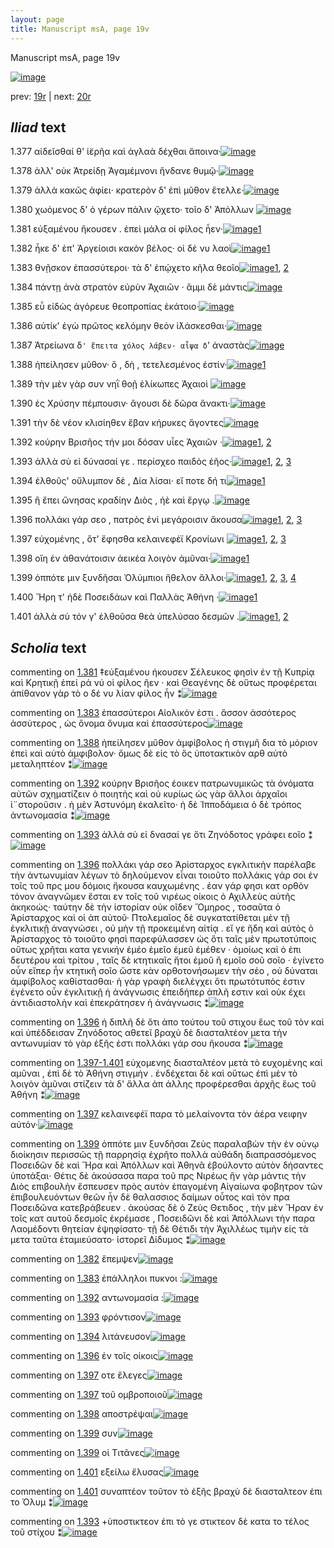 ```yaml
---
layout: page
title: Manuscript msA, page 19v
---
```


Manuscript msA, page 19v

[![image](http://www.homermultitext.org/iipsrv?OBJ=IIP,1.0&FIF=/project/homer/pyramidal/deepzoom/hmt/vaimg/2017a/VA019VN_0521.tif&WID=100&CVT=JPEG)](http://www.homermultitext.org/ict2/?urn=urn:cite2:hmt:vaimg.2017a:VA019VN_0521)

prev:  [19r](../19r) | next:  [20r](../20r)

## *Iliad* text

1.377 <a id="1.377"/> αἰδεῖσθαί θ' ἱ̈ερῆα καὶ ἀγλαὰ δέχθαι ἄποινα·[![image](http://www.homermultitext.org/iipsrv?OBJ=IIP,1.0&FIF=/project/homer/pyramidal/deepzoom/hmt/vaimg/2017a/VA019VN_0521.tif&RGN=0.531,0.2089,0.354,0.0316&WID=1000&CVT=JPEG)](http://www.homermultitext.org/ict2/?urn=urn:cite2:hmt:vaimg.2017a:VA019VN_0521@0.531,0.2089,0.354,0.0316)

1.378 <a id="1.378"/> ἀλλ' οὐκ Ἀτρείδῃ 						Ἀγαμέμνονι ἥνδανε θυμῷ·[![image](http://www.homermultitext.org/iipsrv?OBJ=IIP,1.0&FIF=/project/homer/pyramidal/deepzoom/hmt/vaimg/2017a/VA019VN_0521.tif&RGN=0.528,0.2284,0.354,0.0316&WID=1000&CVT=JPEG)](http://www.homermultitext.org/ict2/?urn=urn:cite2:hmt:vaimg.2017a:VA019VN_0521@0.528,0.2284,0.354,0.0316)

1.379 <a id="1.379"/> ἀλλὰ κακῶς ἀφίει· κρατερὸν δ' ἐπὶ μῦθον ἔτελλε·[![image](http://www.homermultitext.org/iipsrv?OBJ=IIP,1.0&FIF=/project/homer/pyramidal/deepzoom/hmt/vaimg/2017a/VA019VN_0521.tif&RGN=0.528,0.2457,0.375,0.0316&WID=1000&CVT=JPEG)](http://www.homermultitext.org/ict2/?urn=urn:cite2:hmt:vaimg.2017a:VA019VN_0521@0.528,0.2457,0.375,0.0316)

1.380 <a id="1.380"/> χωόμενος δ' ὁ γέρων πάλιν ᾤχετο· τοῖο δ' Ἀπόλλων 				[![image](http://www.homermultitext.org/iipsrv?OBJ=IIP,1.0&FIF=/project/homer/pyramidal/deepzoom/hmt/vaimg/2017a/VA019VN_0521.tif&RGN=0.526,0.2675,0.367,0.0316&WID=1000&CVT=JPEG)](http://www.homermultitext.org/ict2/?urn=urn:cite2:hmt:vaimg.2017a:VA019VN_0521@0.526,0.2675,0.367,0.0316)

1.381 <a id="1.381"/> εὐξαμένου ἤκουσεν . ἐπεὶ μάλα οἱ φίλος ἦεν·[![image](http://www.homermultitext.org/iipsrv?OBJ=IIP,1.0&FIF=/project/homer/pyramidal/deepzoom/hmt/vaimg/2017a/VA019VN_0521.tif&RGN=0.529,0.287,0.362,0.0316&WID=1000&CVT=JPEG)](http://www.homermultitext.org/ict2/?urn=urn:cite2:hmt:vaimg.2017a:VA019VN_0521@0.529,0.287,0.362,0.0316)[1](#msA_1.1031)

1.382 <a id="1.382"/> ἧκε δ' ἐπ' Ἀργείοισι κακὸν βέλος· οἱ δέ νυ λαοὶ[![image](http://www.homermultitext.org/iipsrv?OBJ=IIP,1.0&FIF=/project/homer/pyramidal/deepzoom/hmt/vaimg/2017a/VA019VN_0521.tif&RGN=0.529,0.3035,0.352,0.0316&WID=1000&CVT=JPEG)](http://www.homermultitext.org/ict2/?urn=urn:cite2:hmt:vaimg.2017a:VA019VN_0521@0.529,0.3035,0.352,0.0316)[1](#msAil_1.1043)

1.383 <a id="1.383"/> θνῇσκον ἐπασσύτεροι· τὰ δ' ἐπῴχετο κῆλα θεοῖο[![image](http://www.homermultitext.org/iipsrv?OBJ=IIP,1.0&FIF=/project/homer/pyramidal/deepzoom/hmt/vaimg/2017a/VA019VN_0521.tif&RGN=0.53,0.3246,0.366,0.0293&WID=1000&CVT=JPEG)](http://www.homermultitext.org/ict2/?urn=urn:cite2:hmt:vaimg.2017a:VA019VN_0521@0.53,0.3246,0.366,0.0293)[1](#msA_1.1032), [2](#msAil_1.1044)

1.384 <a id="1.384"/> πάντῃ ἀνὰ στρατὸν εὐρὺν Ἀχαιῶν · ἄμμι δὲ μάντις[![image](http://www.homermultitext.org/iipsrv?OBJ=IIP,1.0&FIF=/project/homer/pyramidal/deepzoom/hmt/vaimg/2017a/VA019VN_0521.tif&RGN=0.531,0.3441,0.373,0.0293&WID=1000&CVT=JPEG)](http://www.homermultitext.org/ict2/?urn=urn:cite2:hmt:vaimg.2017a:VA019VN_0521@0.531,0.3441,0.373,0.0293)

1.385 <a id="1.385"/> εὖ εἰδὼς ἀγόρευε θεοπροπίας ἑκάτοιο·[![image](http://www.homermultitext.org/iipsrv?OBJ=IIP,1.0&FIF=/project/homer/pyramidal/deepzoom/hmt/vaimg/2017a/VA019VN_0521.tif&RGN=0.527,0.3621,0.315,0.0293&WID=1000&CVT=JPEG)](http://www.homermultitext.org/ict2/?urn=urn:cite2:hmt:vaimg.2017a:VA019VN_0521@0.527,0.3621,0.315,0.0293)

1.386 <a id="1.386"/> αὐτίκ' ἐγὼ πρῶτος κελόμην θεὸν ἱ̈λάσκεσθαι·[![image](http://www.homermultitext.org/iipsrv?OBJ=IIP,1.0&FIF=/project/homer/pyramidal/deepzoom/hmt/vaimg/2017a/VA019VN_0521.tif&RGN=0.533,0.3817,0.36,0.0293&WID=1000&CVT=JPEG)](http://www.homermultitext.org/ict2/?urn=urn:cite2:hmt:vaimg.2017a:VA019VN_0521@0.533,0.3817,0.36,0.0293)

1.387 <a id="1.387"/> Ἀτρείωνα 					 δ`' ἔπειτα χόλος λάβεν· αἶψα δ`' ἀναστὰς[![image](http://www.homermultitext.org/iipsrv?OBJ=IIP,1.0&FIF=/project/homer/pyramidal/deepzoom/hmt/vaimg/2017a/VA019VN_0521.tif&RGN=0.532,0.4012,0.379,0.0293&WID=1000&CVT=JPEG)](http://www.homermultitext.org/ict2/?urn=urn:cite2:hmt:vaimg.2017a:VA019VN_0521@0.532,0.4012,0.379,0.0293)

1.388 <a id="1.388"/> ἠπείλησεν μῦθον· ὃ , δὴ , τετελεσμένος ἐστίν·[![image](http://www.homermultitext.org/iipsrv?OBJ=IIP,1.0&FIF=/project/homer/pyramidal/deepzoom/hmt/vaimg/2017a/VA019VN_0521.tif&RGN=0.531,0.4207,0.333,0.0293&WID=1000&CVT=JPEG)](http://www.homermultitext.org/ict2/?urn=urn:cite2:hmt:vaimg.2017a:VA019VN_0521@0.531,0.4207,0.333,0.0293)[1](#msA_1.1033)

1.389 <a id="1.389"/> τὴν μὲν γὰρ συν νηῒ θοῇ ἑλίκωπες Ἀχαιοὶ 				[![image](http://www.homermultitext.org/iipsrv?OBJ=IIP,1.0&FIF=/project/homer/pyramidal/deepzoom/hmt/vaimg/2017a/VA019VN_0521.tif&RGN=0.529,0.4395,0.35,0.0293&WID=1000&CVT=JPEG)](http://www.homermultitext.org/ict2/?urn=urn:cite2:hmt:vaimg.2017a:VA019VN_0521@0.529,0.4395,0.35,0.0293)

1.390 <a id="1.390"/> ἐς Χρύσην πέμπουσιν· 					ἄγουσι δὲ δῶρα ἄνακτι·[![image](http://www.homermultitext.org/iipsrv?OBJ=IIP,1.0&FIF=/project/homer/pyramidal/deepzoom/hmt/vaimg/2017a/VA019VN_0521.tif&RGN=0.535,0.4583,0.35,0.0293&WID=1000&CVT=JPEG)](http://www.homermultitext.org/ict2/?urn=urn:cite2:hmt:vaimg.2017a:VA019VN_0521@0.535,0.4583,0.35,0.0293)

1.391 <a id="1.391"/> τὴν δὲ νέον κλισίηθεν ἔβαν κήρυκες ἄγοντες[![image](http://www.homermultitext.org/iipsrv?OBJ=IIP,1.0&FIF=/project/homer/pyramidal/deepzoom/hmt/vaimg/2017a/VA019VN_0521.tif&RGN=0.528,0.4763,0.35,0.0293&WID=1000&CVT=JPEG)](http://www.homermultitext.org/ict2/?urn=urn:cite2:hmt:vaimg.2017a:VA019VN_0521@0.528,0.4763,0.35,0.0293)

1.392 <a id="1.392"/> κούρην Βρισῆος τήν μοι 					δόσαν υἷες Ἀχαιῶν ·[![image](http://www.homermultitext.org/iipsrv?OBJ=IIP,1.0&FIF=/project/homer/pyramidal/deepzoom/hmt/vaimg/2017a/VA019VN_0521.tif&RGN=0.53,0.4951,0.35,0.0293&WID=1000&CVT=JPEG)](http://www.homermultitext.org/ict2/?urn=urn:cite2:hmt:vaimg.2017a:VA019VN_0521@0.53,0.4951,0.35,0.0293)[1](#msA_1.1034), [2](#msAil_1.1045)

1.393 <a id="1.393"/> ἀλλὰ σὺ εἰ δύνασαί γε . περίσχεο παιδὸς ἑῆος·[![image](http://www.homermultitext.org/iipsrv?OBJ=IIP,1.0&FIF=/project/homer/pyramidal/deepzoom/hmt/vaimg/2017a/VA019VN_0521.tif&RGN=0.529,0.5131,0.35,0.0293&WID=1000&CVT=JPEG)](http://www.homermultitext.org/ict2/?urn=urn:cite2:hmt:vaimg.2017a:VA019VN_0521@0.529,0.5131,0.35,0.0293)[1](#msAim_1.1042), [2](#msAil_1.1046), [3](#msA_1.1035)

1.394 <a id="1.394"/> ἐλθοῦς' οὔλυμπον δὲ , Δία 					λίσαι· εἴ ποτε δή τι[![image](http://www.homermultitext.org/iipsrv?OBJ=IIP,1.0&FIF=/project/homer/pyramidal/deepzoom/hmt/vaimg/2017a/VA019VN_0521.tif&RGN=0.529,0.5334,0.35,0.0293&WID=1000&CVT=JPEG)](http://www.homermultitext.org/ict2/?urn=urn:cite2:hmt:vaimg.2017a:VA019VN_0521@0.529,0.5334,0.35,0.0293)[1](#msAil_1.1047)

1.395 <a id="1.395"/> ἢ ἔπει ὤνησας κραδίην Διὸς , ἠὲ καὶ ἔργῳ .[![image](http://www.homermultitext.org/iipsrv?OBJ=IIP,1.0&FIF=/project/homer/pyramidal/deepzoom/hmt/vaimg/2017a/VA019VN_0521.tif&RGN=0.53,0.55,0.339,0.0293&WID=1000&CVT=JPEG)](http://www.homermultitext.org/ict2/?urn=urn:cite2:hmt:vaimg.2017a:VA019VN_0521@0.53,0.55,0.339,0.0293)

1.396 <a id="1.396"/> πολλάκι γάρ σεο , πατρὸς ἐνὶ μεγάροισιν ἄκουσα[![image](http://www.homermultitext.org/iipsrv?OBJ=IIP,1.0&FIF=/project/homer/pyramidal/deepzoom/hmt/vaimg/2017a/VA019VN_0521.tif&RGN=0.528,0.5695,0.369,0.0293&WID=1000&CVT=JPEG)](http://www.homermultitext.org/ict2/?urn=urn:cite2:hmt:vaimg.2017a:VA019VN_0521@0.528,0.5695,0.369,0.0293)[1](#msAil_1.1048), [2](#msA_1.1037), [3](#msA_1.1036)

1.397 <a id="1.397"/> εὐχομένης , ὅτ' ἔφησθα κελαινεφέϊ Κρονίωνι 				[![image](http://www.homermultitext.org/iipsrv?OBJ=IIP,1.0&FIF=/project/homer/pyramidal/deepzoom/hmt/vaimg/2017a/VA019VN_0521.tif&RGN=0.529,0.589,0.369,0.0293&WID=1000&CVT=JPEG)](http://www.homermultitext.org/ict2/?urn=urn:cite2:hmt:vaimg.2017a:VA019VN_0521@0.529,0.589,0.369,0.0293)[1](#msAil_1.1050), [2](#msAil_1.1049), [3](#msA_1.1039)

1.398 <a id="1.398"/> οἴη ἐν ἀθανάτοισιν ἀεικέα λοιγὸν ἀμῦναι·[![image](http://www.homermultitext.org/iipsrv?OBJ=IIP,1.0&FIF=/project/homer/pyramidal/deepzoom/hmt/vaimg/2017a/VA019VN_0521.tif&RGN=0.53,0.6071,0.344,0.0293&WID=1000&CVT=JPEG)](http://www.homermultitext.org/ict2/?urn=urn:cite2:hmt:vaimg.2017a:VA019VN_0521@0.53,0.6071,0.344,0.0293)[1](#msAil_1.1051)

1.399 <a id="1.399"/> ὁππότε μιν ξυνδῆσαι Ὀλύμπιοι ἤθελον ἄλλοι·[![image](http://www.homermultitext.org/iipsrv?OBJ=IIP,1.0&FIF=/project/homer/pyramidal/deepzoom/hmt/vaimg/2017a/VA019VN_0521.tif&RGN=0.533,0.6273,0.35,0.0293&WID=1000&CVT=JPEG)](http://www.homermultitext.org/ict2/?urn=urn:cite2:hmt:vaimg.2017a:VA019VN_0521@0.533,0.6273,0.35,0.0293)[1](#msAil_1.1052), [2](#msAil_1.1053), [3](#msAil_1.1054), [4](#msA_1.1041)

1.400 <a id="1.400"/> Ἥρη τ' ἠδὲ Ποσειδάων καὶ Παλλὰς Ἀθήνη ·[![image](http://www.homermultitext.org/iipsrv?OBJ=IIP,1.0&FIF=/project/homer/pyramidal/deepzoom/hmt/vaimg/2017a/VA019VN_0521.tif&RGN=0.533,0.6431,0.337,0.0293&WID=1000&CVT=JPEG)](http://www.homermultitext.org/ict2/?urn=urn:cite2:hmt:vaimg.2017a:VA019VN_0521@0.533,0.6431,0.337,0.0293)[1](#msA_1.1040)

1.401 <a id="1.401"/> ἀλλὰ σὺ τόν γ' ἐλθοῦσα θεὰ ὑπελύσαο δεσμῶν .[![image](http://www.homermultitext.org/iipsrv?OBJ=IIP,1.0&FIF=/project/homer/pyramidal/deepzoom/hmt/vaimg/2017a/VA019VN_0521.tif&RGN=0.531,0.6634,0.355,0.0293&WID=1000&CVT=JPEG)](http://www.homermultitext.org/ict2/?urn=urn:cite2:hmt:vaimg.2017a:VA019VN_0521@0.531,0.6634,0.355,0.0293)[1](#msAil_1.1055), [2](#msAil_1.1056)

## *Scholia* text

commenting on [1.381](#1.381)  <a id="msA_1.1031"/> ‡εὐξαμένου ήκουσεν Σέλευκος φησὶν ἐν τῇ Κυπρίᾳ καὶ Κρητικῇ ἐπεί ρά νύ οἱ φίλος ῆεν · καὶ Θεαγένης δὲ οὕτως προφέρεται ἀπίθανον γὰρ τὸ ο δέ νυ λίαν φίλος ἦν ⁑[![image](http://www.homermultitext.org/iipsrv?OBJ=IIP,1.0&FIF=/project/homer/pyramidal/deepzoom/hmt/vaimg/2017a/VA019VN_0521.tif&RGN=0.25165807,0.10539419,0.60022108,0.02766252&WID=1000&CVT=JPEG)](http://www.homermultitext.org/ict2/?urn=urn:cite2:hmt:vaimg.2017a:VA019VN_0521@0.25165807,0.10539419,0.60022108,0.02766252)

commenting on [1.383](#1.383)  <a id="msA_1.1032"/> ἐπασσύτεροι Αἰολικόν ἐστι . ἄσσον ἀσσότερος ἀσσύτερος , ὡς ὄνομα ὄνυμα καὶ ἐπασσύτερος[![image](http://www.homermultitext.org/iipsrv?OBJ=IIP,1.0&FIF=/project/homer/pyramidal/deepzoom/hmt/vaimg/2017a/VA019VN_0521.tif&RGN=0.46094326,0.11784232,0.39093589,0.01798064&WID=1000&CVT=JPEG)](http://www.homermultitext.org/ict2/?urn=urn:cite2:hmt:vaimg.2017a:VA019VN_0521@0.46094326,0.11784232,0.39093589,0.01798064)

commenting on [1.388](#1.388)  <a id="msA_1.1033"/> ἠπείλησεν μῦθον ἀμφίβολος ἡ στιγμῆ δια τὸ μόριον ἐπεὶ καὶ αὐτὸ ἀμφιβολον· ὅμως δὲ εἰς τὸ ὅς ὑποτακτικὸν αρθ αὐτὸ μεταληπτέον ⁑[![image](http://www.homermultitext.org/iipsrv?OBJ=IIP,1.0&FIF=/project/homer/pyramidal/deepzoom/hmt/vaimg/2017a/VA019VN_0521.tif&RGN=0.25313191,0.12641770,0.58732498,0.01715076&WID=1000&CVT=JPEG)](http://www.homermultitext.org/ict2/?urn=urn:cite2:hmt:vaimg.2017a:VA019VN_0521@0.25313191,0.12641770,0.58732498,0.01715076)

commenting on [1.392](#1.392)  <a id="msA_1.1034"/> κούρην Βρισῆος ἐοικεν πατρωνυμικῶς τὰ ὀνόματα αὐτῶν σχηματίζειν ὁ ποιητὴς καὶ οὐ κυρίως ὡς γὰρ ἄλλοι ἀρχαῖοι ἱ¨στοροῦσιν . ἡ μὲν Ἀστυνόμη ἐκαλεῖτο· ἡ δὲ Ἱπποδάμεια ὁ δὲ τρόπος ἀντωνομασία ⁑[![image](http://www.homermultitext.org/iipsrv?OBJ=IIP,1.0&FIF=/project/homer/pyramidal/deepzoom/hmt/vaimg/2017a/VA019VN_0521.tif&RGN=0.25386883,0.13831259,0.59469418,0.02627939&WID=1000&CVT=JPEG)](http://www.homermultitext.org/ict2/?urn=urn:cite2:hmt:vaimg.2017a:VA019VN_0521@0.25386883,0.13831259,0.59469418,0.02627939)

commenting on [1.393](#1.393)  <a id="msA_1.1035"/> ἀλλὰ σὺ εἰ δνασαί γε ὅτι Ζηνόδοτος γράφει εοῖο ⁑[![image](http://www.homermultitext.org/iipsrv?OBJ=IIP,1.0&FIF=/project/homer/pyramidal/deepzoom/hmt/vaimg/2017a/VA019VN_0521.tif&RGN=0.26271186,0.51424620,0.20117907,0.01410788&WID=1000&CVT=JPEG)](http://www.homermultitext.org/ict2/?urn=urn:cite2:hmt:vaimg.2017a:VA019VN_0521@0.26271186,0.51424620,0.20117907,0.01410788)

commenting on [1.396](#1.396)  <a id="msA_1.1036"/> πολλάκι γάρ σεο Ἀρίσταρχος εγκλιτικὴν παρέλαβε τὴν ἀντωνυμίαν λέγων τὸ δηλούμενον εἶναι τοιοῦτο πολλάκις γάρ σοι ἐν τοῖς τοῦ πρς μου δόμοις ἤκουσα καυχωμένης . ἐαν γάρ φησι κατ ορθὸν τόνον ἀναγνῶμεν ἔσται εν τοῖς τοῦ νιρέως οίκοις ὁ Αχιλλεὺς αὐτῆς ἀκηκοώς· ταύτην δὲ τὴν ἱστορίαν οὐκ οῖδεν Ὅμηρος , τοσαῦτα ὁ Ἀρίσταρχος καὶ οἱ ἀπ αὐτοῦ· Πτολεμαῖος δὲ συγκατατίθεται μὲν τῇ ἐγκλιτικῇ ἀναγνώσει , οὐ μὴν τῇ προκειμένη αἰτίᾳ . εἴ γε ἤδη καὶ αὐτὸς ὁ Ἀρίσταρχος τὸ τοιοῦτο φησὶ παρεφύλασσεν ὡς ὅτι ταῖς μὲν πρωτοτύποις οὔτως χρῆται κατα γενικήν ἐμέο ἐμεῖο ἐμεῦ ἐμέθεν · ὁμοίως καὶ ὁ ἐπι δευτέρου καὶ τρίτου , ταῖς δὲ κτητικαῖς ἤτοι ἐμοῦ ἢ εμοῖο σοῦ σοῖο · ἐγίνετο οὖν εἴπερ ἦν κτητικῆ σοῖο ὥστε κὰν ορθοτονήσωμεν τὴν σέο , οὐ δύναται ἀμφίβολος καθίστασθαι· ἡ γὰρ γραφὴ διελέγχει ὅτι πρωτότυπός ἐστιν ἐγένετο οὖν ἐγκλιτικῇ ἡ ἀνάγνωσις ἐπειδήπερ ἁπλῆ εστιν καὶ οὐκ έχει ἀντιδιαστολὴν καὶ ἐπεκράτησεν ἡ ἀνάγνωσις ⁑[![image](http://www.homermultitext.org/iipsrv?OBJ=IIP,1.0&FIF=/project/homer/pyramidal/deepzoom/hmt/vaimg/2017a/VA019VN_0521.tif&RGN=0.24649963,0.53775934,0.62527634,0.19695712&WID=1000&CVT=JPEG)](http://www.homermultitext.org/ict2/?urn=urn:cite2:hmt:vaimg.2017a:VA019VN_0521@0.24649963,0.53775934,0.62527634,0.19695712)

commenting on [1.396](#1.396)  <a id="msA_1.1037.comment"/> ἡ διπλῆ δὲ ὅτι ἀπο τούτου τοῦ στιχου ἕως τοῦ τὸν καὶ καὶ ὑπέδδεισαν Ζηνόδοτος αθετεῖ βραχὺ δὲ διασταλτέον μετα τὴν αντωνυμίαν τὸ γὰρ ἑξῆς ἐστι πολλάκι γάρ σου ἤκουσα ⁑[![image](http://www.homermultitext.org/iipsrv?OBJ=IIP,1.0&FIF=/project/homer/pyramidal/deepzoom/hmt/vaimg/2017a/VA019VN_0521.tif&RGN=0.25644805,0.72448133,0.61495947,0.03347165&WID=1000&CVT=JPEG)](http://www.homermultitext.org/ict2/?urn=urn:cite2:hmt:vaimg.2017a:VA019VN_0521@0.25644805,0.72448133,0.61495947,0.03347165)

commenting on [1.397-1.401](#1.397-1.401)  <a id="msA_1.1038"/> εὐχομενης διασταλτέον μετὰ τὸ ευχομένης καὶ αμῦναι , ἐπὶ δὲ τὸ Ἀθήνη στιγμήν . ἐνδέχεται δὲ καὶ οὕτως ἐπὶ μὲν τὸ λοιγὸν ἀμῦναι στίζειν τὰ δ' ἄλλα ἀπ άλλης προφέρεσθαι ἀρχῆς ἕως τοῦ Ἀθήνη ⁑[![image](http://www.homermultitext.org/iipsrv?OBJ=IIP,1.0&FIF=/project/homer/pyramidal/deepzoom/hmt/vaimg/2017a/VA019VN_0521.tif&RGN=0.26860722,0.73333333,0.60280029,0.03513140&WID=1000&CVT=JPEG)](http://www.homermultitext.org/ict2/?urn=urn:cite2:hmt:vaimg.2017a:VA019VN_0521@0.26860722,0.73333333,0.60280029,0.03513140)

commenting on [1.397](#1.397)  <a id="msA_1.1039"/> κελαινεφέϊ παρα τὸ μελαίνοντα τὸν ἀέρα νειφην αὐτόν·[![image](http://www.homermultitext.org/iipsrv?OBJ=IIP,1.0&FIF=/project/homer/pyramidal/deepzoom/hmt/vaimg/2017a/VA019VN_0521.tif&RGN=0.26860722,0.74716459,0.60280029,0.03264177&WID=1000&CVT=JPEG)](http://www.homermultitext.org/ict2/?urn=urn:cite2:hmt:vaimg.2017a:VA019VN_0521@0.26860722,0.74716459,0.60280029,0.03264177)

commenting on [1.399](#1.399)  <a id="msA_1.1041"/> ὁππότε μιν ξυνδῆσαι Ζεὺς παραλαβὼν τὴν ἐν οὐνῳ διοίκησιν περισσῶς τῇ παρρησίᾳ ἐχρῆτο πολλὰ αὐθάδη διαπρασσόμενος Ποσειδῶν δὲ καὶ Ἥρα καὶ Ἀπόλλων καὶ Ἀθηνᾶ ἐβούλοντο αὐτὸν δήσαντες ὑποτάξαι· Θέτις δὲ ἀκούσασα παρα τοῦ πρς Νιρέως ἢν γὰρ μάντις τὴν Διὸς επιβουλὴν ἔσπευσεν πρὸς αυτὸν ἐπαγομένη Αἰγαίωνα φοβητρον τῶν ἐπιβουλευόντων θεῶν ἦν δὲ θαλασσιος δαίμων οὗτος καὶ τὸν πρα Ποσειδῶνα κατεβράβευεν . ἀκούσας δὲ ὁ Ζεὺς Θετιδος , τὴν μὲν Ἥραν ἐν τοῖς κατ αυτοῦ δεσμοῖς ἐκρέμασε , Ποσειδῶνι δὲ καὶ Ἀπόλλωνι τὴν παρα Λαομέδοντι θητείαν ἐψηφίσατο· τῇ δὲ Θέτιδι τὴν Ἀχιλλέως τιμὴν εἰς τὰ μετα ταῦτα ἐταμιεύσατο· ἱστορεῖ Δίδυμος ⁑[![image](http://www.homermultitext.org/iipsrv?OBJ=IIP,1.0&FIF=/project/homer/pyramidal/deepzoom/hmt/vaimg/2017a/VA019VN_0521.tif&RGN=0.26197494,0.76984786,0.64333088,0.06860304&WID=1000&CVT=JPEG)](http://www.homermultitext.org/ict2/?urn=urn:cite2:hmt:vaimg.2017a:VA019VN_0521@0.26197494,0.76984786,0.64333088,0.06860304)

commenting on [1.382](#1.382)  <a id="msAil_1.1043.comment"/> ἔπεμψεν[![image](http://www.homermultitext.org/iipsrv?OBJ=IIP,1.0&FIF=/project/homer/pyramidal/deepzoom/hmt/vaimg/2017a/VA019VN_0521.tif&RGN=0.55232130,0.30456432,0.04053058,0.01023513&WID=1000&CVT=JPEG)](http://www.homermultitext.org/ict2/?urn=urn:cite2:hmt:vaimg.2017a:VA019VN_0521@0.55232130,0.30456432,0.04053058,0.01023513)

commenting on [1.383](#1.383)  <a id="msAil_1.1044.comment"/> ἐπάλληλοι πυκνοι :[![image](http://www.homermultitext.org/iipsrv?OBJ=IIP,1.0&FIF=/project/homer/pyramidal/deepzoom/hmt/vaimg/2017a/VA019VN_0521.tif&RGN=0.63817244,0.32448133,0.07148121,0.01106501&WID=1000&CVT=JPEG)](http://www.homermultitext.org/ict2/?urn=urn:cite2:hmt:vaimg.2017a:VA019VN_0521@0.63817244,0.32448133,0.07148121,0.01106501)

commenting on [1.392](#1.392)  <a id="msAil_1.1045.comment"/> αντωνομασία :[![image](http://www.homermultitext.org/iipsrv?OBJ=IIP,1.0&FIF=/project/homer/pyramidal/deepzoom/hmt/vaimg/2017a/VA019VN_0521.tif&RGN=0.55158438,0.49654219,0.06484893,0.00857538&WID=1000&CVT=JPEG)](http://www.homermultitext.org/ict2/?urn=urn:cite2:hmt:vaimg.2017a:VA019VN_0521@0.55158438,0.49654219,0.06484893,0.00857538)

commenting on [1.393](#1.393)  <a id="msAil_1.1046.comment"/> φρόντισον[![image](http://www.homermultitext.org/iipsrv?OBJ=IIP,1.0&FIF=/project/homer/pyramidal/deepzoom/hmt/vaimg/2017a/VA019VN_0521.tif&RGN=0.72549742,0.51203320,0.04053058,0.01023513&WID=1000&CVT=JPEG)](http://www.homermultitext.org/ict2/?urn=urn:cite2:hmt:vaimg.2017a:VA019VN_0521@0.72549742,0.51203320,0.04053058,0.01023513)

commenting on [1.394](#1.394)  <a id="msAil_1.1047.comment"/> λιτάνευσον[![image](http://www.homermultitext.org/iipsrv?OBJ=IIP,1.0&FIF=/project/homer/pyramidal/deepzoom/hmt/vaimg/2017a/VA019VN_0521.tif&RGN=0.73434046,0.53388658,0.04753132,0.01078838&WID=1000&CVT=JPEG)](http://www.homermultitext.org/ict2/?urn=urn:cite2:hmt:vaimg.2017a:VA019VN_0521@0.73434046,0.53388658,0.04753132,0.01078838)

commenting on [1.396](#1.396)  <a id="msAil_1.1048.comment"/> ἐν τοῖς οίκοις[![image](http://www.homermultitext.org/iipsrv?OBJ=IIP,1.0&FIF=/project/homer/pyramidal/deepzoom/hmt/vaimg/2017a/VA019VN_0521.tif&RGN=0.76234340,0.57012448,0.04789978,0.00995851&WID=1000&CVT=JPEG)](http://www.homermultitext.org/ict2/?urn=urn:cite2:hmt:vaimg.2017a:VA019VN_0521@0.76234340,0.57012448,0.04789978,0.00995851)

commenting on [1.397](#1.397)  <a id="msAil_1.1049.comment"/> οτε ἔλεγες[![image](http://www.homermultitext.org/iipsrv?OBJ=IIP,1.0&FIF=/project/homer/pyramidal/deepzoom/hmt/vaimg/2017a/VA019VN_0521.tif&RGN=0.67649226,0.58699862,0.03942520,0.01078838&WID=1000&CVT=JPEG)](http://www.homermultitext.org/ict2/?urn=urn:cite2:hmt:vaimg.2017a:VA019VN_0521@0.67649226,0.58699862,0.03942520,0.01078838)

commenting on [1.397](#1.397)  <a id="msAil_1.1050.comment"/> τοῦ ομβροποιοῦ[![image](http://www.homermultitext.org/iipsrv?OBJ=IIP,1.0&FIF=/project/homer/pyramidal/deepzoom/hmt/vaimg/2017a/VA019VN_0521.tif&RGN=0.75055269,0.59059474,0.05268976,0.00829876&WID=1000&CVT=JPEG)](http://www.homermultitext.org/ict2/?urn=urn:cite2:hmt:vaimg.2017a:VA019VN_0521@0.75055269,0.59059474,0.05268976,0.00829876)

commenting on [1.398](#1.398)  <a id="msAil_1.1051.comment"/> αποστρέψαι[![image](http://www.homermultitext.org/iipsrv?OBJ=IIP,1.0&FIF=/project/homer/pyramidal/deepzoom/hmt/vaimg/2017a/VA019VN_0521.tif&RGN=0.82940310,0.60663900,0.03868828,0.01106501&WID=1000&CVT=JPEG)](http://www.homermultitext.org/ict2/?urn=urn:cite2:hmt:vaimg.2017a:VA019VN_0521@0.82940310,0.60663900,0.03868828,0.01106501)

commenting on [1.399](#1.399)  <a id="msAil_1.1053.comment"/> συν[![image](http://www.homermultitext.org/iipsrv?OBJ=IIP,1.0&FIF=/project/homer/pyramidal/deepzoom/hmt/vaimg/2017a/VA019VN_0521.tif&RGN=0.64664702,0.63264177,0.01252763,0.00553250&WID=1000&CVT=JPEG)](http://www.homermultitext.org/ict2/?urn=urn:cite2:hmt:vaimg.2017a:VA019VN_0521@0.64664702,0.63264177,0.01252763,0.00553250)

commenting on [1.399](#1.399)  <a id="msAil_1.1054.comment"/> οἱ Τιτᾶνες[![image](http://www.homermultitext.org/iipsrv?OBJ=IIP,1.0&FIF=/project/homer/pyramidal/deepzoom/hmt/vaimg/2017a/VA019VN_0521.tif&RGN=0.80803242,0.62489627,0.03537214,0.00995851&WID=1000&CVT=JPEG)](http://www.homermultitext.org/ict2/?urn=urn:cite2:hmt:vaimg.2017a:VA019VN_0521@0.80803242,0.62489627,0.03537214,0.00995851)

commenting on [1.401](#1.401)  <a id="msAil_1.1055.comment"/> εξείλω ἔλυσας[![image](http://www.homermultitext.org/iipsrv?OBJ=IIP,1.0&FIF=/project/homer/pyramidal/deepzoom/hmt/vaimg/2017a/VA019VN_0521.tif&RGN=0.77560796,0.66251729,0.05011054,0.01106501&WID=1000&CVT=JPEG)](http://www.homermultitext.org/ict2/?urn=urn:cite2:hmt:vaimg.2017a:VA019VN_0521@0.77560796,0.66251729,0.05011054,0.01106501)

commenting on [1.401](#1.401)  <a id="msAil_1.1056.comment"/> συναπτέον τοῦτον τὸ ἑξῆς βραχὺ δὲ διασταλτεον ἐπι το Όλυμ ⁑[![image](http://www.homermultitext.org/iipsrv?OBJ=IIP,1.0&FIF=/project/homer/pyramidal/deepzoom/hmt/vaimg/2017a/VA019VN_0521.tif&RGN=0.71075903,0.67524205,0.19933677,0.01881051&WID=1000&CVT=JPEG)](http://www.homermultitext.org/ict2/?urn=urn:cite2:hmt:vaimg.2017a:VA019VN_0521@0.71075903,0.67524205,0.19933677,0.01881051)

commenting on [1.393](#1.393)  <a id="msAim_1.1042.comment"/> +ὑποστικτεον ἐπι τὸ γε στικτεον δὲ κατα το τέλος τοῦ στίχου ⁑[![image](http://www.homermultitext.org/iipsrv?OBJ=IIP,1.0&FIF=/project/homer/pyramidal/deepzoom/hmt/vaimg/2017a/VA019VN_0521.tif&RGN=0.45725866,0.52143845,0.06779661,0.06141079&WID=1000&CVT=JPEG)](http://www.homermultitext.org/ict2/?urn=urn:cite2:hmt:vaimg.2017a:VA019VN_0521@0.45725866,0.52143845,0.06779661,0.06141079)